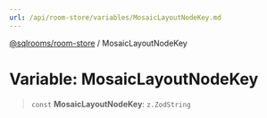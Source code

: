 ```yaml
---
url: /api/room-store/variables/MosaicLayoutNodeKey.md
---
```

[@sqlrooms/room-store](../index.md) / MosaicLayoutNodeKey

# Variable: MosaicLayoutNodeKey

> `const` **MosaicLayoutNodeKey**: `z.ZodString`
